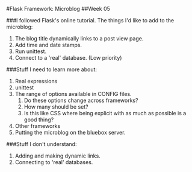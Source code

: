 #Flask Framework: Microblog
##Week 05

###I followed Flask's online tutorial. The things I'd like to add to the microblog:
1. The blog title dynamically links to a post view page.
2. Add time and date stamps.
3. Run unittest.
4. Connect to a 'real' database. (Low priority)

###Stuff I need to learn more about:
1. Real expressions
2. unittest
3. The range of options available in CONFIG files.
	1. Do these options change across frameworks?
	2. How many should be set? 
	3. Is this like CSS where being explicit with as much as possible is a good thing?
4. Other frameworks
5. Putting the microblog on the bluebox server.

###Stuff I don't understand:
1. Adding and making dynamic links.
2. Connecting to 'real' databases.
